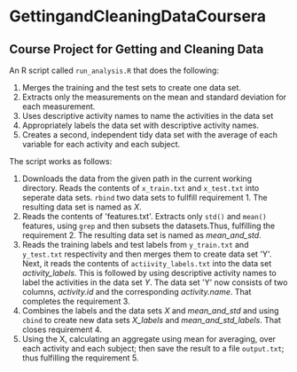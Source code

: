 GettingandCleaningDataCoursera
==============================

Course Project for Getting and Cleaning Data
--------------------------------------------
An R script called `run_analysis.R` that does the following:

1. Merges the training and the test sets to create one data set.
2. Extracts only the measurements on the mean and standard deviation for each measurement.
3. Uses descriptive activity names to name the activities in the data set
4. Appropriately labels the data set with descriptive activity names.
5. Creates a second, independent tidy data set with the average of each variable for each activity and each subject.

The script works as follows:

1.  Downloads the data from the given path in the current working directory. Reads the contents of `x_train.txt` and `x_test.txt` into seperate data sets. `rbind` two data sets to fullfill requirement 1. The resulting data set is named as *X*.
2.  Reads the contents of 'features.txt'. Extracts only `std()` and `mean()` features, using `grep` and then subsets the datasets.Thus, fulfilling the requirement 2. The resulting data set is named as *mean_and_std*.
3.  Reads the training labels and test labels from `y_train.txt` and `y_test.txt` respectivity and then merges them to create data set 'Y'. Next, it reads the contents of `actiivity_labels.txt` into the data set *activity_labels*. This is followed by using descriptive activity names to label the activities in the data set *Y*. The data set 'Y' now consists of two columns, *activity.id* and the corresponding *activity.name*. That completes the requirement 3.
4.  Combines the labels and the data sets *X* and *mean_and_std* and using `cbind` to create new data sets *X_labels* and *mean_and_std_labels*. That closes requirement 4.
5.  Using the X, calculating an aggregate using mean for averaging, over each activity and each subject; then save the          result to a file `output.txt`; thus fulfilling the requirement 5.
